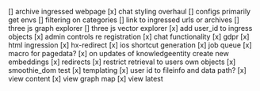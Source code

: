 \[\] archive ingressed webpage
\[x\] chat styling overhaul
\[\] configs primarily get envs
\[\] filtering on categories
\[\] link to ingressed urls or archives
\[\] three js graph explorer
\[\] three js vector explorer
\[x\] add user_id to ingress objects
\[x\] admin controls re registration
\[x\] chat functionality
\[x\] gdpr
\[x\] html ingression
\[x\] hx-redirect
\[x\] ios shortcut generation
\[x\] job queue
\[x\] macro for pagedata?
\[x\] on updates of knowledgeentity create new embeddings
\[x\] redirects
\[x\] restrict retrieval to users own objects
\[x\] smoothie_dom test
\[x\] templating
\[x\] user id to fileinfo and data path?
\[x\] view content
\[x\] view graph map
\[x\] view latest
